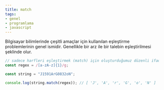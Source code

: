 ```yaml
---
title: match
tags:
- genel
- programlama
- javascript
---
```


Bilgisayar bilimlerinde çeşitli amaçlar için kullanılan eşleştirme problemlerinin genel ismidir. Genellikle bir arz ile bir talebin eşleştirilmesi şeklinde olur. 

```js
// sadece harfleri eşleştirmek (match) için oluşturduğumuz düzenli ifade (regular expression)
const regex = /[a-zA-z]{1}/g;

const string = "J1591ArG0832oN";

console.log(string.match(regex)); // [ 'J', 'A', 'r', 'G', 'o', 'N' ]

```